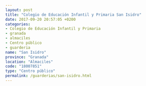 ```yaml
---
layout: post
title: "Colegio de Educación Infantil y Primaria San Isidro"
date: 2017-09-20 20:57:05 +0200
categories:
- Colegio de Educación Infantil y Primaria
- granada
- almaciles
- Centro público
- guarderia
name: "San Isidro"
province: "Granada"
location: "Almaciles"
code: "18007851"
type: "Centro público"
permalink: /guarderias/san-isidro.html
---
```

